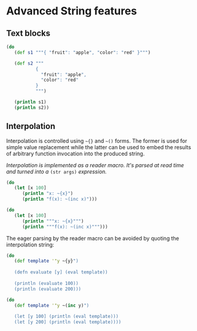 # Advanced String features

## Text blocks

```clojure
(do
   (def s1 """{ "fruit": "apple", "color": "red" }""")

   (def s2 """
           { 
             "fruit": "apple",
             "color": "red" 
           }
           """)

   (println s1)
   (println s2))
```

## Interpolation 

Interpolation is controlled using `~{}` and `~()` forms. The former is 
used for simple value replacement while the latter can be used to
embed the results of arbitrary function invocation into the produced 
string.

_Interpolation is implemented as a reader macro. It's parsed at read_
_time and turned into a_ `(str args)` _expression._

```clojure
(do
   (let [x 100] 
      (println "x: ~{x}")
      (println "f(x): ~(inc x)")))
```

```clojure
(do
   (let [x 100] 
      (println """x: ~{x}""")
      (println """f(x): ~(inc x)""")))
```

The eager parsing by the reader macro can be avoided by quoting the 
interpolation string:


```clojure
(do
   (def template '"y ~{y}")
   
   (defn evaluate [y] (eval template))
   
   (println (evaluate 100)) 
   (println (evaluate 200)))
```

```clojure
(do
   (def template '"y ~(inc y)")
   
   (let [y 100] (println (eval template)))  
   (let [y 200] (println (eval template))))
```
